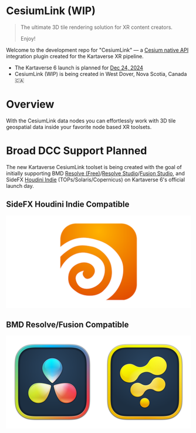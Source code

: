 # CesiumLink (WIP)

> The ultimate 3D tile rendering solution for XR content creators.
>
> Enjoy!
>

Welcome to the development repo for "CesiumLink" — a [Cesium native API](https://github.com/CesiumGS/cesium-native#readme) integration plugin created for the Kartaverse XR pipeline.

- The Kartaverse 6 launch is planned for [Dec 24, 2024](https://days.to/christmas-eve/2024/12/24)
- CesiumLink (WIP) is being created in West Dover, Nova Scotia, Canada 🇨🇦

# Overview

With the CesiumLink data nodes you can effortlessly work with 3D tile geospatial data inside your favorite node based XR toolsets.

# Broad DCC Support Planned

The new Kartaverse CesiumLink toolset is being created with the goal of initially supporting BMD [Resolve (Free)](https://www.blackmagicdesign.com/products/davinciresolve)/[Resolve Studio](https://www.blackmagicdesign.com/products/davinciresolve)/[Fusion Studio](https://www.blackmagicdesign.com/products/fusion), and SideFX [Houdini Indie](https://www.sidefx.com/products/whats-new-in-h205/) (TOPs/Solaris/Copernicus) on Kartaverse 6's official launch day.

## SideFX Houdini Indie Compatible

![SideFX Houdini Icon](Images/Icon-Houdini.png)

## BMD Resolve/Fusion Compatible

![Resolve/Fusion Icon](Images/Icon-Resolve-Fusion.png)

